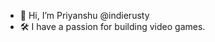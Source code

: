 - 👋 Hi, I’m Priyanshu @indierusty
- 🛠️ I have a passion for building video games.

<!---
indierusty/indierusty is a ✨ special ✨ repository because its `README.md` (this file) appears on your GitHub profile.
You can click the Preview link to take a look at your changes.
--->
